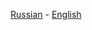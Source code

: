 [Russian](https://github.com/driversline/firefox/blob/main/docs/Russian.md) - [English](https://github.com/driversline/firefox/blob/main/docs/English.md)
